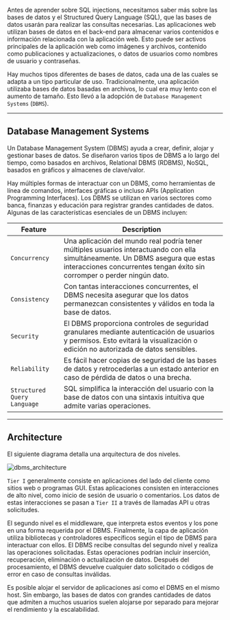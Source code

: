 Antes de aprender sobre SQL injections, necesitamos saber más sobre las bases de datos y el Structured Query Language (SQL), que las bases de datos usarán para realizar las consultas necesarias. Las aplicaciones web utilizan bases de datos en el back-end para almacenar varios contenidos e información relacionada con la aplicación web. Esto puede ser activos principales de la aplicación web como imágenes y archivos, contenido como publicaciones y actualizaciones, o datos de usuarios como nombres de usuario y contraseñas.

Hay muchos tipos diferentes de bases de datos, cada una de las cuales se adapta a un tipo particular de uso. Tradicionalmente, una aplicación utilizaba bases de datos basadas en archivos, lo cual era muy lento con el aumento de tamaño. Esto llevó a la adopción de `Database Management Systems` (`DBMS`).

---

## Database Management Systems

Un Database Management System (DBMS) ayuda a crear, definir, alojar y gestionar bases de datos. Se diseñaron varios tipos de DBMS a lo largo del tiempo, como basados en archivos, Relational DBMS (RDBMS), NoSQL, basados en gráficos y almacenes de clave/valor.

Hay múltiples formas de interactuar con un DBMS, como herramientas de línea de comandos, interfaces gráficas o incluso APIs (Application Programming Interfaces). Los DBMS se utilizan en varios sectores como banca, finanzas y educación para registrar grandes cantidades de datos. Algunas de las características esenciales de un DBMS incluyen:

|**Feature**|**Description**|
|---|---|
|`Concurrency`|Una aplicación del mundo real podría tener múltiples usuarios interactuando con ella simultáneamente. Un DBMS asegura que estas interacciones concurrentes tengan éxito sin corromper o perder ningún dato.|
|`Consistency`|Con tantas interacciones concurrentes, el DBMS necesita asegurar que los datos permanezcan consistentes y válidos en toda la base de datos.|
|`Security`|El DBMS proporciona controles de seguridad granulares mediante autenticación de usuarios y permisos. Esto evitará la visualización o edición no autorizada de datos sensibles.|
|`Reliability`|Es fácil hacer copias de seguridad de las bases de datos y retrocederlas a un estado anterior en caso de pérdida de datos o una brecha.|
|`Structured Query Language`|SQL simplifica la interacción del usuario con la base de datos con una sintaxis intuitiva que admite varias operaciones.|

---

## Architecture

El siguiente diagrama detalla una arquitectura de dos niveles.

![dbms_architecture](https://academy.hackthebox.com/storage/modules/33/db_2.png)

`Tier I` generalmente consiste en aplicaciones del lado del cliente como sitios web o programas GUI. Estas aplicaciones consisten en interacciones de alto nivel, como inicio de sesión de usuario o comentarios. Los datos de estas interacciones se pasan a `Tier II` a través de llamadas API u otras solicitudes.

El segundo nivel es el middleware, que interpreta estos eventos y los pone en una forma requerida por el DBMS. Finalmente, la capa de aplicación utiliza bibliotecas y controladores específicos según el tipo de DBMS para interactuar con ellos. El DBMS recibe consultas del segundo nivel y realiza las operaciones solicitadas. Estas operaciones podrían incluir inserción, recuperación, eliminación o actualización de datos. Después del procesamiento, el DBMS devuelve cualquier dato solicitado o códigos de error en caso de consultas inválidas.

Es posible alojar el servidor de aplicaciones así como el DBMS en el mismo host. Sin embargo, las bases de datos con grandes cantidades de datos que admiten a muchos usuarios suelen alojarse por separado para mejorar el rendimiento y la escalabilidad.